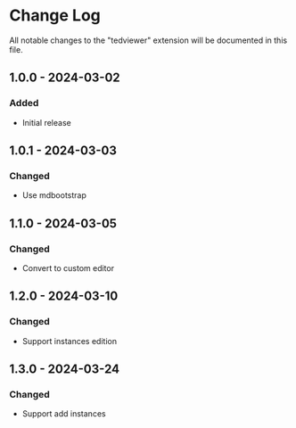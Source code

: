 # Change Log

All notable changes to the "tedviewer" extension will be documented in this file.

## 1.0.0 - 2024-03-02

### Added

- Initial release

## 1.0.1 - 2024-03-03

### Changed

- Use mdbootstrap

## 1.1.0 - 2024-03-05

### Changed

- Convert to custom editor

## 1.2.0 - 2024-03-10

### Changed

- Support instances edition

## 1.3.0 - 2024-03-24

### Changed

- Support add instances
